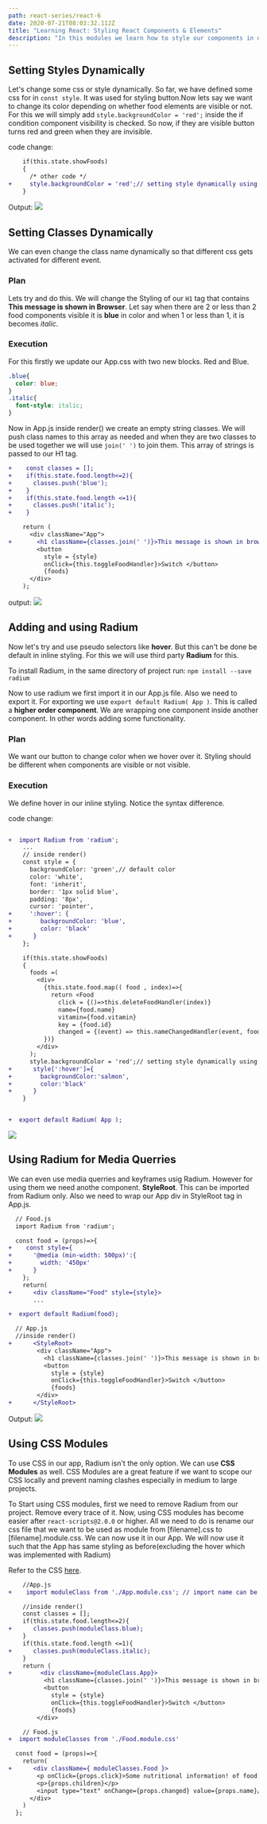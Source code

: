 ```yaml
---
path: react-series/react-6
date: 2020-07-21T08:03:32.112Z
title: "Learning React: Styling React Components & Elements"
description: "In this modules we learn how to style our components in different ways "
---
```

## Setting Styles Dynamically

Let's change some css or style dynamically. So far, we have defined some css for in `const style`.  It was used for styling button.Now lets say we want to change its color depending on whether food elements are visible or not. For this we will simply add `style.backgroundColor = 'red';` inside the if condition component visibility is checked. 
So now, if they are visible button turns red and green when they are invisible.

code change:
```diff
    if(this.state.showFoods)
    {
      /* other code */
+     style.backgroundColor = 'red';// setting style dynamically using js
    }
```
Output:
![](https://ik.imagekit.io/18dkv5g43j/React_udemy/5/buttoncss_GP9oMe4_y.gif)

## Setting Classes Dynamically

We can even change the class name dynamically so that different css gets activated for different event. 

### Plan
Lets try and do this. We will change the Styling of our `H1` tag that contains **This message is shown in Browser**. Let say when there are 2 or less than 2 food components visible it is **blue** in color and when 1 or less than 1, it is becomes *italic*.

### Execution  <a name="css"></a>
For this firstly we update our App.css with two new blocks. Red and Blue.
```css
.blue{
  color: blue;
}
.italic{
  font-style: italic;
}
```
Now in App.js inside render() we create an empty string classes. We will push class names to this array as needed and when they are two classes to be used together we will use `join(' ')` to join them. This array of strings is passed to our H1 tag.

```diff
+    const classes = [];
+    if(this.state.food.length<=2){
+      classes.push('blue');
+    }
+    if(this.state.food.length <=1){
+      classes.push('italic');
+    }

    return (
      <div className="App">
+       <h1 className={classes.join(' ')}>This message is shown in browser. </h1>
        <button 
          style = {style}
          onClick={this.toggleFoodHandler}>Switch </button>
          {foods}
      </div>
    );
```
output:
![](https://ik.imagekit.io/18dkv5g43j/React_udemy/5/classcssdynamic_-5wv7bg6V.gif)

## Adding and using Radium

Now let's try and use pseudo selectors like **hover**. But this can't be done be default in inline styling. For this we will use third party **Radium** for this. 

To install Radium, in the same directory of project run:
`npm install --save radium`

Now to use radium we first import it in our App.js file. Also we need to export it. For exporting we use  `export default Radium( App )`. This is called a **higher order component**. We are wrapping one component inside another component. In other words adding some functionality. 

### Plan
We want our button to change color when we hover over it. Styling should be different when components are visible or not visible.

### Execution
We define hover in our inline styling. Notice the syntax difference.

code change:

```diff

+  import Radium from 'radium';
    ...
    // inside render()
    const style = {
      backgroundColor: 'green',// default color
      color: 'white',
      font: 'inherit',
      border: '1px solid blue',
      padding: '8px',
      cursor: 'pointer',
+     ':hover': {
+        backgroundColor: 'blue',
+        color: 'black'
+      }
    };

    if(this.state.showFoods)
    {
      foods =(
        <div>
          {this.state.food.map(( food , index)=>{
            return <Food
              click = {()=>this.deleteFoodHandler(index)}
              name={food.name}
              vitamin={food.vitamin}
              key = {food.id}
              changed = {(event) => this.nameChangedHandler(event, food.id)}/>
          })}
        </div>
      );
      style.backgroundColor = 'red';// setting style dynamically using js
+      style[':hover']={
+        backgroundColor:'salmon',
+        color:'black'
+      }
    }


+  export default Radium( App );
```
![](https://ik.imagekit.io/18dkv5g43j/React_udemy/5/hover_JNnanIFV3g.gif)

## Using Radium for Media Querries

We can even use media querries and keyframes usig Radium. However for using them we need anothe component. **StyleRoot**. This can be imported from Radium only. Also we need to wrap our App div in StyleRoot tag in App.js.

```diff
  // Food.js
  import Radium from 'radium';

  const food = (props)=>{
+    const style={
+      '@media (min-width: 500px)':{
+        width: '450px'
+      }
    };
    return( 
+      <div className="Food" style={style}>
       ...  

+  export default Radium(food);
```

```diff
  // App.js
  //inside render()
+      <StyleRoot>
        <div className="App">
          <h1 className={classes.join(' ')}>This message is shown in browser. </h1>
          <button 
            style = {style}
            onClick={this.toggleFoodHandler}>Switch </button>
            {foods}
        </div>
+      </StyleRoot>
```
Output:
![](https://ik.imagekit.io/18dkv5g43j/React_udemy/5/mediaquerry_a_tmyukko.gif)

## Using CSS Modules

To use CSS in our app, Radium isn't the only option. We can use **CSS Modules** as well. CSS Modules are a great feature if we want to scope our CSS locally and prevent naming clashes especially in medium to large projects. 

To Start using CSS modules, first we need to remove Radium from our project. Remove every trace of it. 
Now, using CSS modules has become easier after `react-scripts@2.0.0` or higher. All we need to do is rename our css file that we want to be used as module from [filename].css to [filename].module.css. We can now use it in our App. We will now use it such that the App has same styling as before(excluding the hover which was implemented with Radium)

Refer to the CSS [here](#css).
```diff
    //App.js
+    import moduleClass from './App.module.css'; // import name can be anything

    //inside render()
    const classes = [];
    if(this.state.food.length<=2){
+      classes.push(moduleClass.blue);
    }
    if(this.state.food.length <=1){
+      classes.push(moduleClass.italic);
    }
    return (
+        <div className={moduleClass.App}>
          <h1 className={classes.join(' ')}>This message is shown in browser. </h1>
          <button 
            style = {style}
            onClick={this.toggleFoodHandler}>Switch </button>
            {foods}
        </div>
```


```diff
    // Food.js
+  import moduleClasses from './Food.module.css'

  const food = (props)=>{
    return( 
+      <div className={ moduleClasses.Food }> 
        <p onClick={props.click}>Some nutritional information! of food: {props.name} containing vitamin {props.vitamin} </p>
        <p>{props.children}</p>
        <input type="text" onChange={props.changed} value={props.name}/>
      </div>	
    )
  };
```
